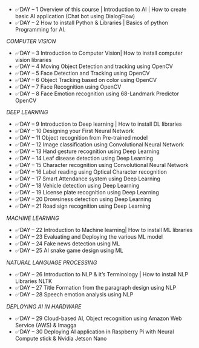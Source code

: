 - ✅DAY – 1 Overview of this course | Introduction to AI | How to create basic AI application (Chat bot using DialogFlow)
- ✅DAY – 2 How to install Python & Libraries | Basics of python Programming for AI.

*COMPUTER VISION*
- ✅DAY – 3 Introduction to Computer Vision| How to install computer vision libraries
- ✅DAY – 4 Moving Object Detection and tracking using OpenCV
- ✅DAY – 5 Face Detection and Tracking using OpenCV
- ✅DAY – 6 Object Tracking based on color using OpenCV
- ✅DAY – 7 Face Recognition using OpenCV
- ✅DAY – 8 Face Emotion recognition using 68-Landmark Predictor OpenCV

*DEEP LEARNING*
- ✅DAY – 9 Introduction to Deep learning | How to install DL libraries
- ✅DAY – 10 Designing your First Neural Network
- ✅DAY – 11 Object recognition from Pre-trained model
- ✅DAY – 12 Image classification using Convolutional Neural Network
- ✅DAY – 13 Hand gesture recognition using Deep Learning
- ✅DAY – 14 Leaf disease detection using Deep Learning
- ✅DAY – 15 Character recognition using Convolutional Neural Network
- ✅DAY – 16 Label reading using Optical Character recognition
- ✅DAY – 17 Smart Attendance system using Deep Learning
- ✅DAY – 18 Vehicle detection using Deep Learning
- ✅DAY – 19 License plate recognition using Deep Learning
- ✅DAY – 20 Drowsiness detection using Deep Learning
- ✅DAY – 21 Road sign recognition using Deep Learning

*MACHINE LEARNING*
- ✅DAY – 22 Introduction to Machine learning| How to install ML libraries
- ✅DAY – 23 Evaluating and Deploying the various ML model
- ✅DAY – 24 Fake news detection using ML
- ✅DAY – 25 AI snake game design using ML

*NATURAL LANGUAGE PROCESSING*
- ✅DAY – 26 Introduction to NLP & it’s Terminology | How to install NLP Libraries NLTK
- ✅DAY – 27 Title Formation from the paragraph design using NLP
- ✅DAY – 28 Speech emotion analysis using NLP

*DEPLOYING AI IN HARDWARE*
- ✅DAY – 29 Cloud-based AI, Object recognition using Amazon Web Service (AWS) & Imagga
- ✅DAY – 30 Deploying AI application in Raspberry Pi with Neural Compute stick & Nvidia Jetson Nano
